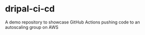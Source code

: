# dripal-ci-cd
A demo repository to showcase GitHub Actions pushing code to an autoscaling group on AWS
